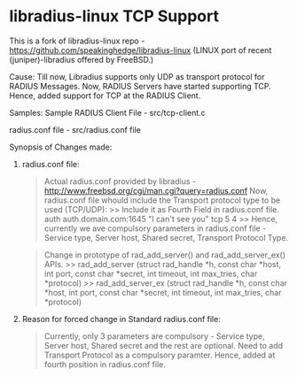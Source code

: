 libradius-linux TCP Support
===========================

This is a fork of libradius-linux repo - https://github.com/speakinghedge/libradius-linux (LINUX port of recent (juniper)-libradius offered by FreeBSD.) 

Cause:
Till now, Libradius supports only UDP as transport protocol for RADIUS Messages. Now, RADIUS Servers have started supporting TCP. Hence, added support for TCP at the RADIUS Client. 

Samples:
Sample RADIUS Client File - src/tcp-client.c

radius.conf file - src/radius.conf file

Synopsis of Changes made:
1) radius.conf file:
	> Actual radius.conf provided by libradius - http://www.freebsd.org/cgi/man.cgi?query=radius.conf 
	> Now, radius.conf file whould include the Transport protocol type to be used (TCP/UDP):
		>> Include it as Fourth Field in radius.conf file. 
			auth  auth.domain.com:1645	 "I can't see you" tcp 5 4 
		>> Hence, currently we ave compulsory parameters in radius.conf file - Service type, Server host, Shared secret, Transport Protocol Type.
	
	> Change in prototype of rad_add_server() and rad_add_server_ex() APIs. 
		>> rad_add_server (struct rad_handle *h, const	char *host, int	port, const char *secret, int timeout, int max_tries, char *protocol)
		>> rad_add_server_ex (struct rad_handle *h, const	char *host, int	port, const char *secret, int timeout, int max_tries, char *protocol)
		
2) Reason for forced change in Standard radius.conf file: 
	> Currently, only 3 parameters are compulsory - Service type, Server host, Shared secret and the rest are optional. 
	> Need to add Transport Protocol as a compulsory paramter. Hence, added at fourth position in radius.conf file. 
	

